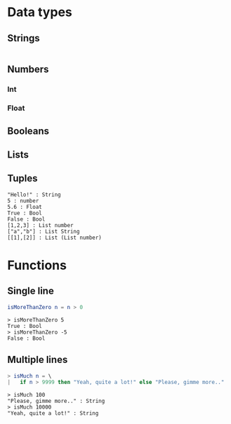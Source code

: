 # Data types

## Strings
``` elm
```
## Numbers
### Int
### Float

## Booleans
## Lists
## Tuples

```
"Hello!" : String
5 : number
5.6 : Float
True : Bool
False : Bool
[1,2,3] : List number
["a","b"] : List String
[[1],[2]] : List (List number)
```

# Functions

## Single line
``` elm
isMoreThanZero n = n > 0
```

```
> isMoreThanZero 5
True : Bool
> isMoreThanZero -5
False : Bool
```


## Multiple lines
``` elm
> isMuch n = \
|   if n > 9999 then "Yeah, quite a lot!" else "Please, gimme more.."
```

```
> isMuch 100
"Please, gimme more.." : String
> isMuch 10000
"Yeah, quite a lot!" : String
```

